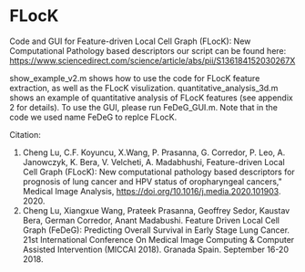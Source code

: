 # FLocK
Code and GUI for Feature-driven Local Cell Graph (FLocK): New Computational Pathology based descriptors 
our script can be found here: https://www.sciencedirect.com/science/article/abs/pii/S136184152030267X

show_example_v2.m shows how to use the code for FLocK feature extraction, as well as the FLocK visulization.
quantitative_analysis_3d.m shows an example of quantitative analysis of FLocK features (see appendix 2 for details).
To use the GUI, please run FeDeG_GUI.m.
Note that in the code we used name FeDeG to replce FLocK. 

Citation:
1. Cheng Lu, C.F. Koyuncu, X.Wang, P. Prasanna, G. Corredor, P. Leo, A. Janowczyk, K. Bera, V. Velcheti, A. Madabhushi, Feature-driven Local Cell Graph (FLocK): New computational pathology based descriptors for prognosis of lung cancer and HPV status of oropharyngeal cancers," Medical Image Analysis, https://doi.org/10.1016/j.media.2020.101903. 2020.
2.	Cheng Lu, Xiangxue Wang, Prateek Prasanna, Geoffrey Sedor, Kaustav Bera, German Corredor, Anant Madabushi. Feature Driven Local Cell Graph (FeDeG): Predicting Overall Survival in Early Stage Lung Cancer. 21st International Conference On Medical Image Computing & Computer Assisted Intervention (MICCAI 2018). Granada Spain. September 16-20 2018.


